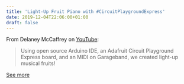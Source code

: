 ```yaml
---
title: 'Light-Up Fruit Piano with #CircuitPlaygroundExpress'
date: 2019-12-04T22:06:00+01:00
draft: false
---
```


From Delaney McCaffrey on [YouTube](https://www.youtube.com/watch?v=PU2IrDtSk6s):

> Using open source Arduino IDE, an Adafruit Circuit Playground Express board, and an MIDI on Garageband, we created light-up musical fruits!

[See more](https://www.youtube.com/watch?v=PU2IrDtSk6s)